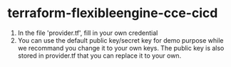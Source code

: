 # terraform-flexibleengine-cce-cicd

1. In the file 'provider.tf', fill in your own credential
2. You can use the default public key/secret key for demo purpose while we recommand you change it to your own keys. The public key is also stored in provider.tf that you can replace it to your own.
